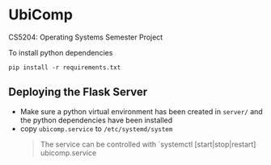 # UbiComp
CS5204: Operating Systems Semester Project



To install python dependencies
```
pip install -r requirements.txt
```

## Deploying the Flask Server
* Make sure a python virtual environment has been created in `server/` and the python dependencies have been installed
* copy `ubicomp.service` to `/etc/systemd/system`
	> The service can be controlled with `systemctl [start|stop|restart] ubicomp.service
